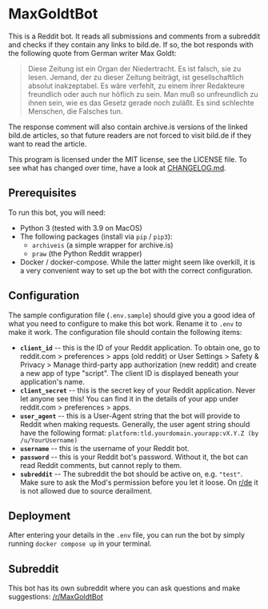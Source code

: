 # MaxGoldtBot

This is a Reddit bot. It reads all submissions and comments from a subreddit and
checks if they contain any links to bild.de. If so, the bot responds with the
following quote from German writer Max Goldt:

> Diese Zeitung ist ein Organ der Niedertracht. Es ist falsch, sie zu lesen.
> Jemand, der zu dieser Zeitung beiträgt, ist gesellschaftlich absolut
> inakzeptabel. Es wäre verfehlt, zu einem ihrer Redakteure freundlich oder auch
> nur höflich zu sein. Man muß so unfreundlich zu ihnen sein, wie es das Gesetz
> gerade noch zuläßt. Es sind schlechte Menschen, die Falsches tun.

The response comment will also contain archive.is versions of the linked bild.de
articles, so that future readers are not forced to visit bild.de if they want
to read the article.

This program is licensed under the MIT license, see the LICENSE file. To see what
has changed over time, have a look at
[CHANGELOG.md](https://github.com/jonasschatz/MaxGoldtBot/blob/master/CHANGELOG.md).

## Prerequisites

To run this bot, you will need:

- Python 3 (tested with 3.9 on MacOS)
- The following packages (install via `pip` / `pip3`):
  - `archiveis` (a simple wrapper for archive.is)
  - `praw` (the Python Reddit wrapper)
- Docker / docker-compose. While the latter might seem like overkill, it is a very
  convenient way to set up the bot with the correct configuration.

## Configuration

The sample configuration file (`.env.sample`) should give you a good
idea of what you need to configure to make this bot work. Rename it to `.env` to
make it work. The configuration file should contain the following items:

- **`client_id`** -- this is the ID of your Reddit application. To obtain one,
  go to reddit.com > preferences > apps (old reddit) or User Settings > Safety &
  Privacy > Manage third-party app authorization (new reddit) and create a new
  app of type "script". The client ID is displayed beneath your application's name.
- **`client_secret`** -- this is the secret key of your Reddit application.
  Never let anyone see this! You can find it in the details of your app under
  reddit.com > preferences > apps.
- **`user_agent`** -- this is a User-Agent string that the bot will provide to
  Reddit when making requests. Generally, the user agent string should have the
  following format:
  `platform:tld.yourdomain.yourapp:vX.Y.Z (by /u/YourUsername)`
- **`username`** -- this is the username of your Reddit bot.
- **`password`** -- this is your Reddit bot's password. Without it, the bot can
  read Reddit comments, but cannot reply to them.
- **`subreddit`** -- The subreddit the bot should be active on, e.g. `"test"`.
  Make sure to ask the Mod's permission before you let it loose. On
  [r/de](www.reddit.com/r/de) it is not allowed due to source derailment.

## Deployment

After entering your details in the `.env` file, you can run the bot by simply
running `docker compose up` in your terminal.

## Subreddit

This bot has its own subreddit where you can ask questions and make suggestions:
[/r/MaxGoldtBot](https://www.reddit.com/r/MaxGoldtBot)
